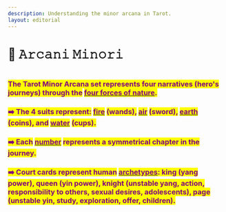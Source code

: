 ```yaml
---
description: Understanding the minor arcana in Tarot.
layout: editorial
---
```


# 💙 𝙰𝚛𝚌𝚊𝚗𝚒 𝙼𝚒𝚗𝚘𝚛𝚒

<figure><img src="../../../../../.gitbook/assets/pexels-btgl-♡-11647103.jpg" alt=""><figcaption></figcaption></figure>

### <mark style="color:purple;">The Tarot Minor Arcana set represents four narratives (hero's journeys) through the</mark> [<mark style="color:purple;">four forces of nature</mark>](../../../alchemy/the-usdchoice-of-alchemy/undefined-4/the-four-elements/)<mark style="color:purple;">.</mark>

### <mark style="color:purple;">➡️ The 4 suits represent:</mark> [<mark style="color:purple;">fire</mark>](../../../alchemy/the-usdchoice-of-alchemy/undefined-4/the-four-elements/fuoco.md) <mark style="color:purple;">(wands),</mark> [<mark style="color:purple;">air</mark>](../../../alchemy/the-usdchoice-of-alchemy/undefined-4/the-four-elements/aria.md) <mark style="color:purple;">(sword),</mark> [<mark style="color:purple;">earth</mark>](../../../alchemy/the-usdchoice-of-alchemy/undefined-4/the-four-elements/terra.md) <mark style="color:purple;">(coins), and</mark> [<mark style="color:purple;">water</mark>](../../../alchemy/the-usdchoice-of-alchemy/undefined-4/the-four-elements/acqua.md) <mark style="color:purple;">(cups).</mark>

### <mark style="color:purple;">➡️ Each</mark> [<mark style="color:purple;">number</mark>](../../../astrology/the-usdchoice-of-astrology/angles/angles.md) <mark style="color:purple;">represents a symmetrical chapter in the journey.</mark>

### <mark style="color:purple;">➡️ Court cards represent human</mark> [<mark style="color:purple;">archetypes</mark>](../../../astrology/the-usdchoice-of-astrology/constellations/)<mark style="color:purple;">: king (yang power), queen (yin power), knight (unstable yang, action, responsibility to others, sexual desires, adolescents), page (unstable yin, study, exploration, offer, children).</mark>
